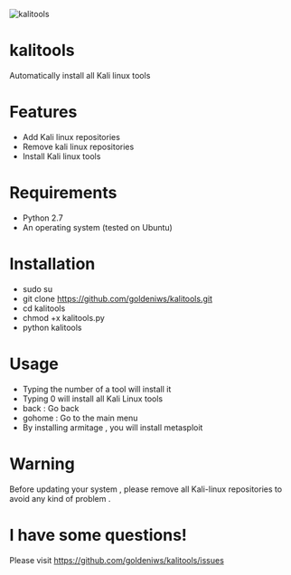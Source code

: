 
![kalitools](https://image.prntscr.com/image/F3zpaMWLRXq6WXKDzfsQ7A.png)
# kalitools
Automatically install all Kali linux tools

# Features
- Add Kali linux repositories
- Remove kali linux repositories
- Install Kali linux tools

# Requirements
- Python 2.7
- An operating system (tested on Ubuntu)

# Installation
- sudo su
- git clone https://github.com/goldeniws/kalitools.git
- cd kalitools
- chmod +x kalitools.py
- python kalitools 

# Usage
- Typing the number of a tool will install it
- Typing 0 will install all Kali Linux tools
- back : Go back
- gohome : Go to the main menu
- By installing armitage , you will install metasploit

# Warning
Before updating your system , please remove all Kali-linux repositories to avoid any kind of problem .

# I have some questions!

Please visit https://github.com/goldeniws/kalitools/issues
